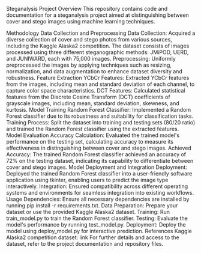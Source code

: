 
Steganalysis Project
Overview
This repository contains code and documentation for a steganalysis project aimed at distinguishing between cover and stego images using machine learning techniques.

Methodology
Data Collection and Preprocessing
Data Collection: Acquired a diverse collection of cover and stego photos from various sources, including the Kaggle Alaska2 competition. The dataset consists of images processed using three different steganographic methods: JMiPOD, UERD, and JUNIWARD, each with 75,000 images.
Preprocessing: Uniformly preprocessed the images by applying techniques such as resizing, normalization, and data augmentation to enhance dataset diversity and robustness.
Feature Extraction
YCbCr Features: Extracted YCbCr features from the images, including mean and standard deviation of each channel, to capture color space characteristics.
DCT Features: Calculated statistical features from the Discrete Cosine Transform (DCT) coefficients of grayscale images, including mean, standard deviation, skewness, and kurtosis.
Model Training
Random Forest Classifier: Implemented a Random Forest classifier due to its robustness and suitability for classification tasks.
Training Process: Split the dataset into training and testing sets (80/20 ratio) and trained the Random Forest classifier using the extracted features.
Model Evaluation
Accuracy Calculation: Evaluated the trained model's performance on the testing set, calculating accuracy to measure its effectiveness in distinguishing between cover and stego images.
Achieved Accuracy: The trained Random Forest classifier achieved an accuracy of 72% on the testing dataset, indicating its capability to differentiate between cover and stego images.
Model Deployment and Integration
Deployment: Deployed the trained Random Forest classifier into a user-friendly software application using tkinter, enabling users to predict the image type interactively.
Integration: Ensured compatibility across different operating systems and environments for seamless integration into existing workflows.
Usage
Dependencies: Ensure all necessary dependencies are installed by running pip install -r requirements.txt.
Data Preparation: Prepare your dataset or use the provided Kaggle Alaska2 dataset.
Training: Run train_model.py to train the Random Forest classifier.
Testing: Evaluate the model's performance by running test_model.py.
Deployment: Deploy the model using deploy_model.py for interactive prediction.
References
Kaggle Alaska2 competition dataset: link
For further details and access to the dataset, refer to the project documentation and repository files.
